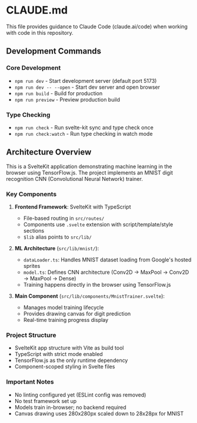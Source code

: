 # CLAUDE.md

This file provides guidance to Claude Code (claude.ai/code) when working with code in this repository.

## Development Commands

### Core Development
- `npm run dev` - Start development server (default port 5173)
- `npm run dev -- --open` - Start dev server and open browser
- `npm run build` - Build for production
- `npm run preview` - Preview production build

### Type Checking
- `npm run check` - Run svelte-kit sync and type check once
- `npm run check:watch` - Run type checking in watch mode

## Architecture Overview

This is a SvelteKit application demonstrating machine learning in the browser using TensorFlow.js. The project implements an MNIST digit recognition CNN (Convolutional Neural Network) trainer.

### Key Components

1. **Frontend Framework**: SvelteKit with TypeScript
   - File-based routing in `src/routes/`
   - Components use `.svelte` extension with script/template/style sections
   - `$lib` alias points to `src/lib/`

2. **ML Architecture** (`src/lib/mnist/`):
   - `dataLoader.ts`: Handles MNIST dataset loading from Google's hosted sprites
   - `model.ts`: Defines CNN architecture (Conv2D → MaxPool → Conv2D → MaxPool → Dense)
   - Training happens directly in the browser using TensorFlow.js

3. **Main Component** (`src/lib/components/MnistTrainer.svelte`):
   - Manages model training lifecycle
   - Provides drawing canvas for digit prediction
   - Real-time training progress display

### Project Structure
- SvelteKit app structure with Vite as build tool
- TypeScript with strict mode enabled
- TensorFlow.js as the only runtime dependency
- Component-scoped styling in Svelte files

### Important Notes
- No linting configured yet (ESLint config was removed)
- No test framework set up
- Models train in-browser; no backend required
- Canvas drawing uses 280x280px scaled down to 28x28px for MNIST